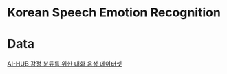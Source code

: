 # Korean Speech Emotion Recognition

# Data
[AI-HUB 감정 분류를 위한 대화 음성 데이터셋](https://aihub.or.kr/opendata/keti-data/recognition-laguage/KETI-02-002)
